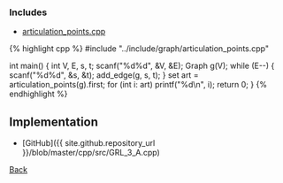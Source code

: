 ### Includes

- [articulation_points.cpp](../include/graph/articulation_points)

{% highlight cpp %}
#include "../include/graph/articulation_points.cpp"

int main() {
  int V, E, s, t;
  scanf("%d%d", &V, &E);
  Graph g(V);
  while (E--) {
    scanf("%d%d", &s, &t);
    add_edge(g, s, t);
  }
  set<int> art = articulation_points(g).first;
  for (int i: art) printf("%d\n", i);
  return 0;
}
{% endhighlight %}

## Implementation

- [GitHub]({{ site.github.repository_url }}/blob/master/cpp/src/GRL_3_A.cpp)

[Back](..)

